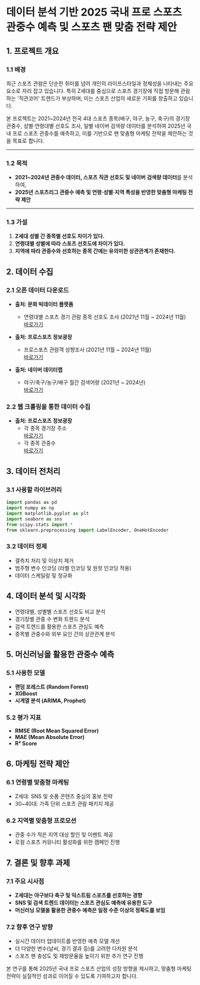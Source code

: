 # 데이터 분석 기반 2025 국내 프로 스포츠 관중수 예측 및 스포츠 팬 맞춤 전략 제안

## 1. 프로젝트 개요

### 1.1 배경
최근 스포츠 관람은 단순한 취미를 넘어 개인의 라이프스타일과 정체성을 나타내는 주요 요소로 자리 잡고 있습니다. 특히 Z세대를 중심으로 스포츠 경기장에 직접 방문해 관람하는 '직관코어' 트렌드가 부상하며, 이는 스포츠 산업의 새로운 기회를 창출하고 있습니다.

본 프로젝트는 2021~2024년 전국 4대 스포츠 종목(배구, 야구, 농구, 축구)의 경기장 관중수, 성별·연령대별 선호도 조사, 일별 네이버 검색량 데이터를 분석하여 2025년 국내 프로 스포츠 관중수를 예측하고, 이를 기반으로 팬 맞춤형 마케팅 전략을 제안하는 것을 목표로 합니다.

---

### 1.2 목적
- **2021~2024년 관중수 데이터, 스포츠 직관 선호도 및 네이버 검색량 데이터**를 분석하여,
- **2025년 스포츠리그 관중수 예측 및 연령·성별·지역 특성을 반영한 맞춤형 마케팅 전략 제안**

---

### 1.3 가설
1. **Z세대 성별 간 종목별 선호도 차이가 있다.**
2. **연령대별 성별에 따라 스포츠 선호도에 차이가 있다.**
3. **지역에 따라 관중수와 선호하는 종목 간에는 유의미한 상관관계가 존재한다.**

## 2. 데이터 수집

### 2.1 오픈 데이터 다운로드

- **출처: 문화 빅데이터 플랫폼**
  - 연령대별 스포츠 경기 관람 종목 선호도 조사 (2021년 11월 ~ 2024년 11월)  
    [바로가기](https://www.bigdata-culture.kr/bigdata/user/data_market/detail.do?id=7180de30-eb98-11ec-a6e8-cdf27550dc0d)

- **출처: 프로스포츠 정보광장**
  - 프로스포츠 관람객 성향조사 (2021년 11월 ~ 2024년 11월)  
    [바로가기](http://data.prosports.or.kr/page/board/tendency)

- **출처: 네이버 데이터랩**
  - 야구/축구/농구/배구 월간 검색어량 (2021년 ~ 2024년)  
    [바로가기](https://datalab.naver.com/keyword/trendSearch.naver)

### 2.2 웹 크롤링을 통한 데이터 수집

- **출처: 프로스포츠 정보광장**
  - 각 종목 경기장 주소  
    [바로가기](http://data.prosports.or.kr/page/statistic/stadium)
  - 각 종목 관중수  
    [바로가기](http://data.prosports.or.kr/page/schedule/schedule)

## 3. 데이터 전처리

### 3.1 사용할 라이브러리
```python
import pandas as pd
import numpy as np
import matplotlib.pyplot as plt
import seaborn as sns
from scipy.stats import *
from sklearn.preprocessing import LabelEncoder, OneHotEncoder
```

### 3.2 데이터 정제
- 결측치 처리 및 이상치 제거
- 범주형 변수 인코딩 (라벨 인코딩 및 원핫 인코딩 적용)
- 데이터 스케일링 및 정규화

## 4. 데이터 분석 및 시각화

- 연령대별, 성별별 스포츠 선호도 비교 분석
- 경기장별 관중 수 변화 트렌드 분석
- 검색 트렌드를 활용한 스포츠 관심도 예측
- 종목별 관중수와 외부 요인 간의 상관관계 분석

## 5. 머신러닝을 활용한 관중수 예측

### 5.1 사용한 모델
- **랜덤 포레스트 (Random Forest)**
- **XGBoost**
- **시계열 분석 (ARIMA, Prophet)**

### 5.2 평가 지표
- **RMSE (Root Mean Squared Error)**
- **MAE (Mean Absolute Error)**
- **R² Score**

## 6. 마케팅 전략 제안

### 6.1 연령별 맞춤형 마케팅
- Z세대: SNS 및 숏폼 콘텐츠 중심의 홍보 전략
- 30~40대: 가족 단위 스포츠 관람 패키지 제공

### 6.2 지역별 맞춤형 프로모션
- 관중 수가 적은 지역 대상 할인 및 이벤트 제공
- 로컬 스포츠 커뮤니티 활성화를 위한 캠페인 진행

## 7. 결론 및 향후 과제

### 7.1 주요 시사점
- **Z세대는 야구보다 축구 및 익스트림 스포츠를 선호하는 경향**
- **SNS 및 검색 트렌드 데이터는 스포츠 관심도 예측에 유용한 도구**
- **머신러닝 모델을 활용한 관중수 예측은 일정 수준 이상의 정확도를 보임**

### 7.2 향후 연구 방향
- 실시간 데이터 업데이트를 반영한 예측 모델 개선
- 더 다양한 변수(날씨, 경기 결과 등)를 고려한 다차원 분석
- 스포츠 팬 충성도 및 재방문율을 높이기 위한 추가 연구 진행

본 연구를 통해 2025년 국내 프로 스포츠 산업의 성장 방향을 제시하고, 맞춤형 마케팅 전략이 실질적인 성과로 이어질 수 있도록 기여하고자 합니다.

